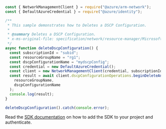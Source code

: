 ```javascript
const { NetworkManagementClient } = require("@azure/arm-network");
const { DefaultAzureCredential } = require("@azure/identity");

/**
 * This sample demonstrates how to Deletes a DSCP Configuration.
 *
 * @summary Deletes a DSCP Configuration.
 * x-ms-original-file: specification/network/resource-manager/Microsoft.Network/stable/2021-08-01/examples/DscpConfigurationDelete.json
 */
async function deleteDscpConfiguration() {
  const subscriptionId = "subid";
  const resourceGroupName = "rg1";
  const dscpConfigurationName = "mydscpConfig";
  const credential = new DefaultAzureCredential();
  const client = new NetworkManagementClient(credential, subscriptionId);
  const result = await client.dscpConfigurationOperations.beginDeleteAndWait(
    resourceGroupName,
    dscpConfigurationName
  );
  console.log(result);
}

deleteDscpConfiguration().catch(console.error);
```

Read the [SDK documentation](https://github.com/Azure/azure-sdk-for-js/blob/%40azure%2Farm-network_28.0.0/sdk/network/arm-network/README.md) on how to add the SDK to your project and authenticate.
